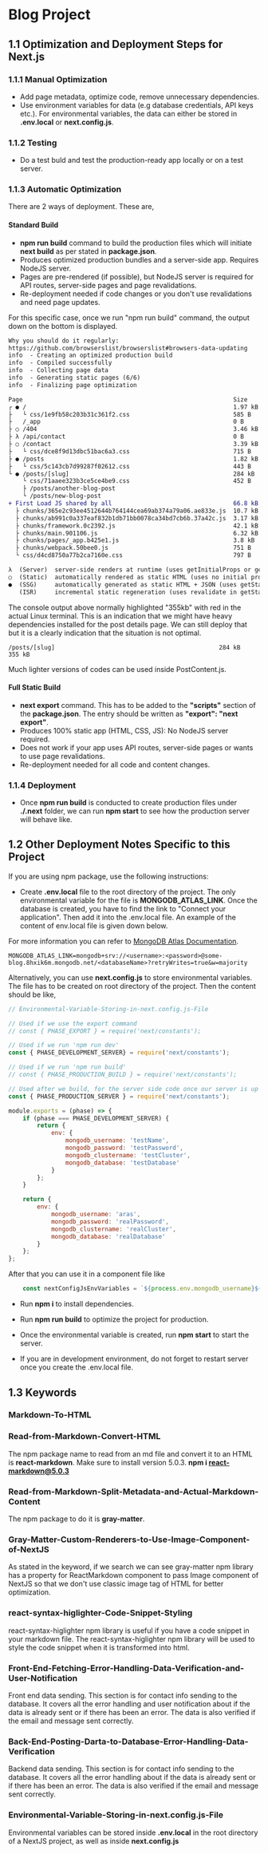# Blog Project

## 1.1 Optimization and Deployment Steps for Next.js

### 1.1.1 Manual Optimization
- Add page metadata, optimize code, remove unnecessary dependencies.
- Use environment variables for data (e.g database credentials, API keys etc.). For environmental variables, the data can either be stored in **.env.local** or **next.config.js**.

### 1.1.2 Testing
- Do a test buld and test the production-ready app locally or on a test server.

### 1.1.3 Automatic Optimization

There are 2 ways of deployment. These are,

#### Standard Build
- **npm run build** command to build the production files which will initiate **next build** as per stated in **package.json**.
- Produces optimized production bundles and a server-side app. Requires NodeJS server.
- Pages are pre-rendered (if possible), but NodeJS server is required for API routes, server-side pages and page revalidations.
- Re-deployment needed if code changes or you don't use revalidations and need page updates.

For this specific case, once we run "npm run build" command, the output down on the bottom is displayed.

```diff
Why you should do it regularly:
https://github.com/browserslist/browserslist#browsers-data-updating
info  - Creating an optimized production build  
info  - Compiled successfully
info  - Collecting page data  
info  - Generating static pages (6/6)
info  - Finalizing page optimization  

Page                                                           Size     First Load JS
┌ ● /                                                          1.97 kB        73.2 kB
├   └ css/1e9fb58c203b31c361f2.css                             585 B
├   /_app                                                      0 B            66.8 kB
├ ○ /404                                                       3.46 kB        70.3 kB
├ λ /api/contact                                               0 B            66.8 kB
├ ○ /contact                                                   3.39 kB        70.2 kB
├   └ css/dce8f9d13dbc51bac6a3.css                             715 B
├ ● /posts                                                     1.82 kB        73.1 kB
├   └ css/5c143cb7d99287f02612.css                             443 B
└ ● /posts/[slug]                                              284 kB          355 kB
    └ css/71aaee323b3ce5ce4be9.css                             452 B
    ├ /posts/another-blog-post
    └ /posts/new-blog-post
+ First Load JS shared by all                                  66.8 kB
  ├ chunks/365e2c93ee4512644b764144cea69ab374a79a06.ae833e.js  10.7 kB
  ├ chunks/ab991c0a337eaf832b1db71bb0078ca34bd7cb6b.37a42c.js  3.17 kB
  ├ chunks/framework.0c2392.js                                 42.1 kB
  ├ chunks/main.901106.js                                      6.32 kB
  ├ chunks/pages/_app.b425e1.js                                3.8 kB
  ├ chunks/webpack.50bee0.js                                   751 B
  └ css/d4cd8750a77b2ca7160e.css                               797 B

λ  (Server)  server-side renders at runtime (uses getInitialProps or getServerSideProps)
○  (Static)  automatically rendered as static HTML (uses no initial props)
●  (SSG)     automatically generated as static HTML + JSON (uses getStaticProps)
   (ISR)     incremental static regeneration (uses revalidate in getStaticProps)
```

The console output above normally highlighted "355kb" with red in the actual Linux terminal. This is an indication that we might have heavy dependencies installed for the post details page. We can still deploy that but it is a clearly indication that the situation is not optimal.
```
/posts/[slug]                                              284 kB          355 kB
```

Much lighter versions of codes can be used inside PostContent.js.

#### Full Static Build
- **next export** command. This has to be added to the **"scripts"** section of the **package.json**. The entry should be written as **"export": "next export"**.
- Produces 100% static app (HTML, CSS, JS): No NodeJS server required.
- Does not work if your app uses API routes, server-side pages or wants to use page revalidations.
- Re-deployment needed for all code and content changes.

### 1.1.4 Deployment
- Once **npm run build** is conducted to create production files under **./.next** folder, we can run **npm start** to see how the production server will behave like.

## 1.2 Other Deployment Notes Specific to this Project
If you are using npm package, use the following instructions:
- Create **.env.local** file to the root directory of the project. The only environmental variable for the file is **MONGODB_ATLAS_LINK**. Once the database is created, you have to find the link to "Connect your application". Then add it into the .env.local file. An example of the content of env.local file is given down below.

For more information you can refer to [MongoDB Atlas Documentation](https://www.mongodb.com/docs/manual/tutorial/getting-started/).

```
MONGODB_ATLAS_LINK=mongodb+srv://<username>:<password>@some-blog.8hxik6m.mongodb.net/<databaseName>?retryWrites=true&w=majority
```

Alternatively, you can use **next.config.js** to store environmental variables. The file has to be created on root directory of the project. Then the content should be like,

```javascript
// Environmental-Variable-Storing-in-next.config.js-File

// Used if we use the export command
// const { PHASE_EXPORT } = require('next/constants');

// Used if we run 'npm run dev'
const { PHASE_DEVELOPMENT_SERVER} = require('next/constants');

// Used if we run 'npm run build'
// const { PHASE_PRODUCTION_BUILD } = require('next/constants');

// Used after we build, for the server side code once our server is up and running
const { PHASE_PRODUCTION_SERVER } = require('next/constants');

module.exports = (phase) => {
    if (phase === PHASE_DEVELOPMENT_SERVER) {
        return {
            env: {
                mongodb_username: 'testName',
                mongodb_password: 'testPassword',
                mongodb_clustername: 'testCluster',
                mongodb_database: 'testDatabase'
            }
        };
    }

    return {
        env: {
            mongodb_username: 'aras',
            mongodb_password: 'realPassword',
            mongodb_clustername: 'realCluster',
            mongodb_database: 'realDatabase'
        }
    };
};
```

After that you can use it in a component file like

```javascript
    const nextConfigJsEnvVariables = `${process.env.mongodb_username}${process.env.mongodb_password}${process.env.mongodb_clustername}${process.env.mongodb_database}`;
```

- Run **npm i** to install dependencies.

- Run **npm run build** to optimize the project for production.

- Once the environmental variable is created, run **npm start** to start the server.

- If you are in development environment, do not forget to restart server once you create the .env.local file.

## 1.3 Keywords
### Markdown-To-HTML
### Read-from-Markdown-Convert-HTML
The npm package name to read from an md file and convert it to an HTML is **react-markdown**. Make sure to install version 5.0.3. **npm i react-markdown@5.0.3**
### Read-from-Markdown-Split-Metadata-and-Actual-Markdown-Content
The npm package to do it is **gray-matter**.
### Gray-Matter-Custom-Renderers-to-Use-Image-Component-of-NextJS
As stated in the keyword, if we search we can see gray-matter npm library has a property for ReactMarkdown component to pass Image component of NextJS so that we don't use classic image tag of HTML for better optimization.
### react-syntax-higlighter-Code-Snippet-Styling
react-syntax-higlighter npm library is useful if you have a code snippet in your markdown file. The react-syntax-higlighter npm library will be used to style the code snippet when it is transformed into html.
### Front-End-Fetching-Error-Handling-Data-Verification-and-User-Notification
Front end data sending. This section is for contact info sending to the database. It covers all the error handling and user notification about if the data is already sent or if there has been an error. The data is also verified if the email and message sent correctly.
### Back-End-Posting-Darta-to-Database-Error-Handling-Data-Verification
Backend data sending. This section is for contact info sending to the database. It covers all the error handling about if the data is already sent or if there has been an error. The data is also verified if the email and message sent correctly.
### Environmental-Variable-Storing-in-next.config.js-File
Environmental variables can be stored inside **.env.local** in the root directory of a NextJS project, as well as inside **next.config.js**